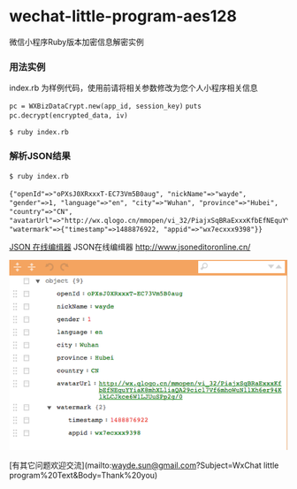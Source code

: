 # wechat-little-program-aes128
微信小程序Ruby版本加密信息解密实例

### 用法实例

index.rb 为样例代码，使用前请将相关参数修改为您个人小程序相关信息

`pc = WXBizDataCrypt.new(app_id, session_key)`
`puts pc.decrypt(encrypted_data, iv)`

```
$ ruby index.rb
```

### 解析JSON结果

```
$ ruby index.rb

{"openId"=>"oPXsJ0XRxxxT-EC73Vm5B0aug", "nickName"=>"wayde", "gender"=>1, "language"=>"en", "city"=>"Wuhan", "province"=>"Hubei", "country"=>"CN", "avatarUrl"=>"http://wx.qlogo.cn/mmopen/vi_32/PiajxSqBRaExxxKfbEfNEquYYiaK8mhXLliaQA29cicl7Vf6mhoWuNllXh6er94K1kLCJkce6W1LJUuSPp2g/0", "watermark"=>{"timestamp"=>1488876922, "appid"=>"wx7ecxxx9398"}}
```

[JSON 在线编缉器](http://www.jsoneditoronline.cn/) JSON在线编缉器 http://www.jsoneditoronline.cn/

![JSON](./json.png)

[有其它问题欢迎交流](mailto:wayde.sun@gmail.com?Subject=WxChat little program%20Text&Body=Thank%20you)
